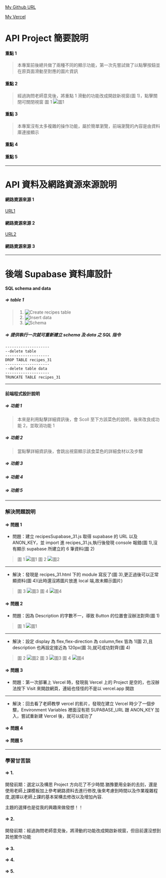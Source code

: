 [My Github URL](https://github.com/liangyu9103/final_31)

[My Vercel](https://final-31.vercel.app/)

# API Project 簡要說明

#### 重點 1

> 本專案前後總共做了兩種不同的顯示功能，第一次先嘗試做了以點擊按鈕並在原頁面滑動至對應的圖片資訊

#### 重點 2

> 經過詢問老師意見後，將重點 1 滑動的功能改成開啟新視窗(圖 1)，點擊關閉可關閉視窗
> 圖 1
> ![圖1](./專案說明/專案說明1-1.png)

#### 重點 3

> 本專案沒有太多複雜的操作功能，屬於簡單瀏覽，前端瀏覽的內容是由資料庫連接顯示

#### 重點 4

#### 重點 5

---

# API 資料及網路資源來源說明

#### 網路資源來源 1

[URL1](https://zh.wix.com/website-template/view/html/2786?originUrl=https%3A%2F%2Fzh.wix.com%2Fwebsite%2Ftemplates%2Fhtml%2Fblog%2Ffood-travel%2F2&tpClick=view_button&esi=054a4dc4-3907-4aa9-9705-01a90d6bba94)

#### 網路資源來源 2

[URL2](https://www.cakeresume.com/portfolios/cocktail-info-app-frontend)

#### 網路資源來源 3

---

# 後端 Supabase 資料庫設計

#### SQL schema and data

##### => table 1

> 1. ![Create recipes table](./sqltable/sqltable1-1.png)
> 2. ![Insert data](./sqltable/sqltable1-2.png)
> 3. ![Schema](./sqltable/sqltable1-3.png)

##### => 提供執行一次就可重新建立 schema 及 data 之 SQL 指令

```
--------------------
--delete table
--------------------
DROP TABLE recipes_31
--------------------
--delete table data
--------------------
TRUNCATE TABLE recipes_31

```

---

#### 前端程式設計說明

##### => 功能 1

> 本來是利用點擊詳細資訊後，會 Scoll 至下方該菜色的說明，後來改良成功能 2，並取消功能 1

##### => 功能 2

> 當點擊詳細資訊後，會跳出視窗顯示該食菜色的詳細食材以及步驟

##### => 功能 3

##### => 功能 4

##### => 功能 5

---

### 解決問題說明

#### => 問題 1

- 問題：建立 recipesSupabase_31.js 取得 supabase 的 URL 以及 ANON_KEY，並 import 進 recipes_31.js,執行後發現 console 報錯(圖 1),沒有顯示 supabase 所建立的 6 筆資料(圖 2)

> 圖 1
> ![圖1](./解決問題說明/解決問題說明1-1.png)
> 圖 2
> ![圖2](./解決問題說明/解決問題說明1-2.png)

---

- 解決：發現是 recipes_31.html 下的 module 寫反了(圖 3),更正過後可以正常顯資料(圖 4)(此時還沒將圖片放進 local 端,故未顯示圖片)

> 圖 3
> ![圖3](./解決問題說明/解決問題說明1-3.png)
> 圖 4
> ![圖4](./解決問題說明/解決問題說明1-4.png)

#### => 問題 2

- 問題：因為 Description 的字數不一，導致 Button 的位置會沒辦法對齊(圖 1)

> 圖 1
> ![圖1](./解決問題說明/解決問題說明2-1.png)

---

- 解決：設定 display 為 flex,flex-direction 為 column,flex 皆為 1(圖 2),且 description 也再設定接近為 120px(圖 3),就可成功對齊(圖 4)

> 圖 2
> ![圖2](./解決問題說明/解決問題說明2-2.png)
> 圖 3
> ![圖3](./解決問題說明/解決問題說明2-3.png)
> 圖 4
> ![圖4](./解決問題說明/解決問題說明2-4.png)

#### => 問題 3

- 問題：第一次部署上 Vercel 時，發現我 Vercel 上的 Project 是空的，也沒辦法按下 Visit 來開啟網頁，連結也怪怪的不是以 vercel.app 開啟

---

- 解決：回去看了老師教學 vercel 的影片，發現在建立 Vercel 時少了一個步驟，Environment Variables 裡面沒有把 SUPABASE_URL 跟 ANON_KEY 加入，嘗試重新建 Vercel 後，就可以成功了

#### => 問題 4

#### => 問題 5

---

### 學習甘苦談

#### => 1.

開發前期：選定以及構思 Project 方向花了不少時間.猶豫要用全新的去刻，還是使用老師上課模板加上參考網路資料去進行修改,後來考慮到時間以及作業複雜程度,選擇以老師上課的基本架構去修改以及增加內容.

主題的選擇也是從我的興趣來做發想！！

#### => 2.

開發前期：經過詢問老師意見後，將滑動的功能改成開啟新視窗，但目前還沒想到其他實作功能

#### => 3.

#### => 4.

#### => 5.
